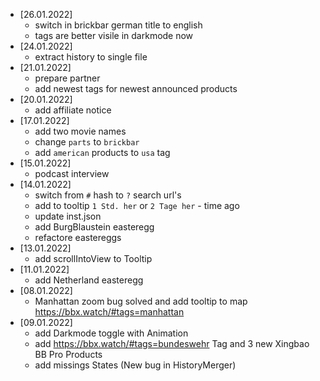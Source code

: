 * [26.01.2022]
  * switch in brickbar german title to english
  * tags are better visile in darkmode now
* [24.01.2022]
  * extract history to single file
* [21.01.2022]
  * prepare partner
  * add newest tags for newest announced products
* [20.01.2022]
  * add affiliate notice
* [17.01.2022]
  * add two movie names
  * change `parts` to `brickbar`
  * add `american` products to `usa` tag
* [15.01.2022]
  * podcast interview
* [14.01.2022]
  * switch from `#` hash to `?` search url's
  * add to tooltip `1 Std. her` or `2 Tage her` - time ago
  * update inst.json
  * add BurgBlaustein easteregg
  * refactore eastereggs
* [13.01.2022]
  * add scrollIntoView to Tooltip
* [11.01.2022]
  * add Netherland easteregg
* [08.01.2022]
  * Manhattan zoom bug solved and add tooltip to map https://bbx.watch/#tags=manhattan
* [09.01.2022]
  * add Darkmode toggle with Animation
  * add https://bbx.watch/#tags=bundeswehr Tag and 3 new Xingbao BB Pro Products
  * add missings States (New bug in HistoryMerger)
